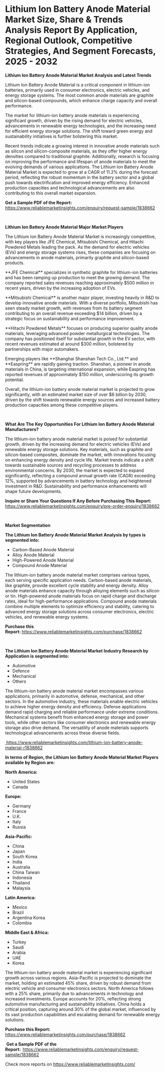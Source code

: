 <p><h1>Lithium Ion Battery Anode Material Market Size, Share & Trends Analysis Report By Application, Regional Outlook, Competitive Strategies, And Segment Forecasts, 2025 - 2032</h1></p><p><strong>Lithium Ion Battery Anode Material Market Analysis and Latest Trends</strong></p>
<p><p>Lithium Ion Battery Anode Material is a critical component in lithium-ion batteries, primarily used in consumer electronics, electric vehicles, and energy storage systems. The most common anode materials are graphite and silicon-based compounds, which enhance charge capacity and overall performance. </p><p>The market for lithium-ion battery anode materials is experiencing significant growth, driven by the rising demand for electric vehicles, advancements in renewable energy technologies, and the increasing need for efficient energy storage solutions. The shift toward green energy and sustainability initiatives is further bolstering this market. </p><p>Recent trends indicate a growing interest in innovative anode materials such as silicon and silicon-composite materials, as they offer higher energy densities compared to traditional graphite. Additionally, research is focusing on improving the performance and lifespan of anode materials to meet the evolving demands of various applications. The Lithium Ion Battery Anode Material Market is expected to grow at a CAGR of 11.2% during the forecast period, reflecting the robust momentum in the battery sector and a global push towards electrification and improved energy efficiency. Enhanced production capacities and technological advancements are also contributing to this overall market expansion.</p></p>
<p><strong>Get a Sample PDF of the Report:&nbsp;</strong> <a href="https://www.reliablemarketinsights.com/enquiry/request-sample/1838662?utm_campaign=2322&utm_medium=2&utm_source=Github&utm_content=ia&utm_term=14022025&utm_id=lithium-ion-battery-anode-material">https://www.reliablemarketinsights.com/enquiry/request-sample/1838662</a></p>
<p>&nbsp;</p>
<p><strong>Lithium Ion Battery Anode Material Major Market Players</strong></p>
<p><p>The Lithium Ion Battery Anode Material Market is increasingly competitive, with key players like JFE Chemical, Mitsubishi Chemical, and Hitachi Powdered Metals leading the pack. As the demand for electric vehicles (EVs) and energy storage systems rises, these companies are focusing on advancements in anode materials, primarily graphite and silicon-based products.</p><p>**JFE Chemical** specializes in synthetic graphite for lithium-ion batteries and has been ramping up production to meet the growing demand. The company reported sales revenues reaching approximately $500 million in recent years, driven by the increasing adoption of EVs.</p><p>**Mitsubishi Chemical** is another major player, investing heavily in R&D to develop innovative anode materials. With a diverse portfolio, Mitsubishi has seen steady market growth, with revenues from its battery segment contributing to an overall revenue exceeding $14 billion, driven by a strategic focus on sustainability and performance improvement.</p><p>**Hitachi Powdered Metals** focuses on producing superior quality anode materials, leveraging advanced powder metallurgical technologies. The company has positioned itself for substantial growth in the EV sector, with recent revenues estimated at around $300 million, bolstered by partnerships with major automakers.</p><p>Emerging players like **Shanghai Shanshan Tech Co., Ltd.** and **Easpring** are rapidly gaining traction. Shanshan, a pioneer in anode materials in China, is targeting international expansion, while Easpring has reported revenues of approximately $150 million, underscoring its growth potential.</p><p>Overall, the lithium-ion battery anode material market is projected to grow significantly, with an estimated market size of over $6 billion by 2030, driven by the shift towards renewable energy sources and increased battery production capacities among these competitive players.</p></p>
<p>&nbsp;</p>
<p><strong>What Are The Key Opportunities For Lithium Ion Battery Anode Material Manufacturers?</strong></p>
<p><p>The lithium-ion battery anode material market is poised for substantial growth, driven by the increasing demand for electric vehicles (EVs) and renewable energy storage solutions. Key materials, such as graphite and silicon-based composites, dominate the market, with innovations focusing on enhancing energy density and cycle life. Market trends indicate a shift towards sustainable sources and recycling processes to address environmental concerns. By 2030, the market is expected to expand significantly, reflecting a compound annual growth rate (CAGR) exceeding 12%, supported by advancements in battery technology and heightened investment in R&D. Sustainability and performance enhancements will shape future developments.</p></p>
<p><strong>Inquire or Share Your Questions If Any Before Purchasing This Report:</strong> <a href="https://www.reliablemarketinsights.com/enquiry/pre-order-enquiry/1838662?utm_campaign=2322&utm_medium=2&utm_source=Github&utm_content=ia&utm_term=14022025&utm_id=lithium-ion-battery-anode-material">https://www.reliablemarketinsights.com/enquiry/pre-order-enquiry/1838662</a></p>
<p>&nbsp;</p>
<p><strong>Market Segmentation</strong></p>
<p><strong>The Lithium Ion Battery Anode Material Market Analysis by types is segmented into:</strong></p>
<p><ul><li>Carbon-Based Anode Material</li><li>Alloy Anode Material</li><li>High-Powered Anode Material</li><li>Compound Anode Material</li></ul></p>
<p><p>The lithium-ion battery anode material market comprises various types, each serving specific application needs. Carbon-based anode materials, like graphite, provide excellent cycle stability and energy density. Alloy anode materials enhance capacity through alloying elements such as silicon or tin. High-powered anode materials focus on rapid charge and discharge rates, ideal for high-performance applications. Compound anode materials combine multiple elements to optimize efficiency and stability, catering to advanced energy storage solutions across consumer electronics, electric vehicles, and renewable energy systems.</p></p>
<p><strong>Purchase this Report:&nbsp;</strong><a href="https://www.reliablemarketinsights.com/purchase/1838662?utm_campaign=2322&utm_medium=2&utm_source=Github&utm_content=ia&utm_term=14022025&utm_id=lithium-ion-battery-anode-material">https://www.reliablemarketinsights.com/purchase/1838662</a></p>
<p>&nbsp;</p>
<p><strong>The Lithium Ion Battery Anode Material Market Industry Research by Application is segmented into:</strong></p>
<p><ul><li>Automotive</li><li>Defence</li><li>Mechanical</li><li>Others</li></ul></p>
<p><p>The lithium-ion battery anode material market encompasses various applications, primarily in automotive, defense, mechanical, and other sectors. In the automotive industry, these materials enable electric vehicles to achieve higher energy density and efficiency. Defense applications demand rapid charging and reliable performance under extreme conditions. Mechanical systems benefit from enhanced energy storage and power tools, while other sectors like consumer electronics and renewable energy storage also drive demand. The versatility of anode materials supports technological advancements across these diverse fields.</p></p>
<p><a href="https://www.reliablemarketinsights.com/lithium-ion-battery-anode-material-r1838662?utm_campaign=2322&utm_medium=2&utm_source=Github&utm_content=ia&utm_term=14022025&utm_id=lithium-ion-battery-anode-material">&nbsp;https://www.reliablemarketinsights.com/lithium-ion-battery-anode-material-r1838662</a></p>
<p><strong>In terms of Region, the Lithium Ion Battery Anode Material Market Players available by Region are:</strong></p>
<p>
    <p> <strong> North America: </strong>
        <ul>
            <li>United States</li>
            <li>Canada</li>
        </ul>
        </p> 
    <p> <strong> Europe: </strong>
        <ul>
            <li>Germany</li>
            <li>France</li>
            <li>U.K.</li>
            <li>Italy</li>
            <li>Russia</li>
        </ul>
        </p> 
    <p> <strong> Asia-Pacific: </strong>
        <ul>
            <li>China</li>
            <li>Japan</li>
            <li>South Korea</li>
            <li>India</li>
            <li>Australia</li>
            <li>China Taiwan</li>
            <li>Indonesia</li>
            <li>Thailand</li>
            <li>Malaysia</li>
        </ul>
        </p> 
    <p> <strong> Latin America: </strong>
        <ul>
            <li>Mexico</li>
            <li>Brazil</li>
            <li>Argentina Korea</li>
            <li>Colombia</li>
        </ul>
        </p> 
    <p> <strong> Middle East & Africa: </strong>
        <ul>
            <li>Turkey</li>
            <li>Saudi</li>
            <li>Arabia</li>
            <li>UAE</li>
            <li>Korea</li>
        </ul>
    </p>
    </p>
<p><p>The lithium-ion battery anode material market is experiencing significant growth across various regions. Asia-Pacific is projected to dominate the market, holding an estimated 45% share, driven by robust demand from electric vehicle and consumer electronics sectors. North America follows with a 25% share, primarily due to advancements in technology and increased investments. Europe accounts for 20%, reflecting strong automotive manufacturing and sustainability initiatives. China holds a critical position, capturing around 30% of the global market, influenced by its vast production capabilities and escalating demand for renewable energy solutions.</p></p>
<p><strong>Purchase this Report: </strong><a href="https://www.reliablemarketinsights.com/purchase/1838662?utm_campaign=2322&utm_medium=2&utm_source=Github&utm_content=ia&utm_term=14022025&utm_id=lithium-ion-battery-anode-material">https://www.reliablemarketinsights.com/purchase/1838662</a></p>
<p>&nbsp;<strong>Get a Sample PDF of the Report:&nbsp;&nbsp;</strong><a href="https://www.reliablemarketinsights.com/enquiry/request-sample/1838662?utm_campaign=2322&utm_medium=2&utm_source=Github&utm_content=ia&utm_term=14022025&utm_id=lithium-ion-battery-anode-material">https://www.reliablemarketinsights.com/enquiry/request-sample/1838662</a></p>
<p><strong></strong></p>
<p>Check more reports on <a href="https://www.reliablemarketinsights.com/?utm_campaign=2322&utm_medium=2&utm_source=Github&utm_content=ia&utm_term=14022025&utm_id=lithium-ion-battery-anode-material">https://www.reliablemarketinsights.com/</a></p>
